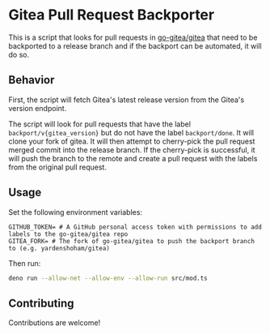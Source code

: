 # Gitea Pull Request Backporter

This is a script that looks for pull requests in
[go-gitea/gitea](https://github.com/go-gitea/gitea) that need to be backported
to a release branch and if the backport can be automated, it will do so.

## Behavior

First, the script will fetch Gitea's latest release version from the Gitea's
version endpoint.

The script will look for pull requests that have the label
`backport/v{gitea_version}` but do not have the label `backport/done`. It will
clone your fork of gitea. It will then attempt to cherry-pick the pull request
merged commit into the release branch. If the cherry-pick is successful, it will
push the branch to the remote and create a pull request with the labels from the
original pull request.

## Usage

Set the following environment variables:

```
GITHUB_TOKEN= # A GitHub personal access token with permissions to add labels to the go-gitea/gitea repo
GITEA_FORK= # The fork of go-gitea/gitea to push the backport branch to (e.g. yardenshoham/gitea)
```

Then run:

```bash
deno run --allow-net --allow-env --allow-run src/mod.ts
```

## Contributing

Contributions are welcome!
